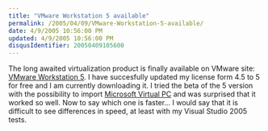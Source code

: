 ```yaml
---
title: "VMware Workstation 5 available"
permalink: /2005/04/09/VMware-Workstation-5-available/
date: 4/9/2005 10:56:00 PM
updated: 4/9/2005 10:56:00 PM
disqusIdentifier: 20050409105600
---
```


The long awaited virtualization product is finally available on VMware site: [VMware Workstation 5](https://www.vmware.com/products/desktop/ws_features.html). I have succesfully updated my license form 4.5 to 5 for free and I am currently downloading it. I tried the beta of the 5 version with the possibility to import [Microsoft Virtual PC](http://www.microsoft.com/windows/virtualpc/default.mspx) and was surprised that it worked so well. Now to say which one is faster... I would say that it is difficult to see differences in speed, at least with my Visual Studio 2005 tests.
